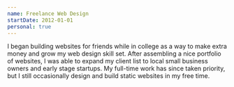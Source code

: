```yaml
---
name: Freelance Web Design
startDate: 2012-01-01
personal: true
---
```


I began building websites for friends while in college as a way to make extra money and grow my web design skill set. After assembling a nice portfolio of websites, I was able to expand my client list to local small business owners and early stage startups. My full-time work has since taken priority, but I still occasionally design and build static websites in my free time.
